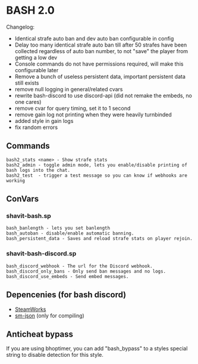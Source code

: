 # BASH 2.0

Changelog:
* Identical strafe auto ban and dev auto ban configurable in config
* Delay too many identical strafe auto ban till after 50 strafes have been collected regardless of auto ban number, to not "save" the player from getting a low dev
* Console commands do not have permissions required, will make this configurable later
* Remove a bunch of useless persistent data, important persistent data still exists
* remove null logging in general/related cvars
* rewrite bash-discord to use discord-api (did not remake the embeds, no one cares)
* remove cvar for query timing, set it to 1 second
* remove gain log not printing when they were heavily turnbinded
* added style in gain logs
* fix random errors

## Commands

```
bash2_stats <name> - Show strafe stats
bash2_admin - toggle admin mode, lets you enable/disable printing of bash logs into the chat.
bash2_test  - trigger a test message so you can know if webhooks are working
```

## ConVars

### shavit-bash.sp

```
bash_banlength - lets you set banlength
bash_autoban - disable/enable automatic banning.
bash_persistent_data - Saves and reload strafe stats on player rejoin.
```

### shavit-bash-discord.sp

```
bash_discord_webhook - The url for the Discord webhook.
bash_discord_only_bans - Only send ban messages and no logs.
bash_discord_use_embeds - Send embed messages.
```

## Depencenies (for bash discord)

* [SteamWorks](https://forums.alliedmods.net/showthread.php?t=229556)
* [sm-json](https://github.com/doug919/smjson) (only for compiling)

## Anticheat bypass

If you are using bhoptimer, you can add "bash_bypass" to a styles special string to disable detection for this style.
